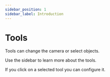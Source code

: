 ```yaml
---
sidebar_position: 1
sidebar_label: Introduction
---
```


# Tools

Tools can change the camera or select objects.

Use the sidebar to learn more about the tools.

If you click on a selected tool you can configure it.
